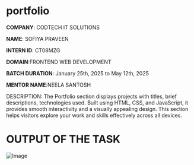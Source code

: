 # portfolio

**COMPANY**: CODTECH IT SOLUTIONS

**NAME**: SOFIYA PRAVEEN

**INTERN ID**: CT08MZG

**DOMAIN**:FRONTEND WEB DEVELOPMENT

**BATCH DURATION**: January 25th, 2025 to May 12th, 2025

**MENTOR NAME**:NEELA SANTOSH

DESCRIPTION: The Portfolio section displays projects with titles, brief descriptions, technologies used. Built using HTML, CSS, and JavaScript, it provides smooth interactivity and a visually appealing design. This section helps visitors explore your work and skills effectively across all devices.


# OUTPUT OF THE TASK 

![Image](https://github.com/user-attachments/assets/5825ca9d-b49c-4476-8fd7-2805a64b7ddd)
